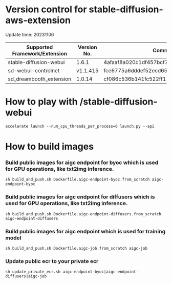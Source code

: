 # Version control for stable-diffusion-aws-extension

Update time: 20231106

| Supported Framework/Extension | Version No.| Commit ID |
| --------------------- | --------- |  --------- |
| stable-diffusion-webui|1.6.1|4afaaf8a020c1df457bcf7250cb1c7f609699fa7|
| sd-webui-controlnet | v1.1.415|fce6775a6dddef52ecd658259e909687d9dedf72|
| sd_dreambooth_extension | 1.0.14|cf086c536b141fc522ff11f6cffc8b7b12da04b9|
# How to play with /stable-diffusion-webui

```
accelerate launch --num_cpu_threads_per_process=6 launch.py --api

```

# How to build images


### Build public images for aigc endpoint for byoc which is used for GPU operations, like txt2img inference.

```
sh build_and_push.sh Dockerfile.aigc-endpoint-byoc.from_scratch aigc-endpoint-byoc

```

### Build public images for aigc endpoint for diffusers which is used for GPU operations, like txt2img inference.

```
sh build_and_push.sh Dockerfile.aigc-endpoint-diffusers.from_scratch aigc-endpoint-diffusers

```

### Build public images for aigc endpoint which is used for training model

```
sh build_and_push.sh Dockerfile.aigc-job.from_scratch aigc-job

```

### Update public ecr to your private ecr

```
sh update_private_ecr.sh aigc-endpoint-byoc|aigc-endpoint-diffusers|aigc-job

```
